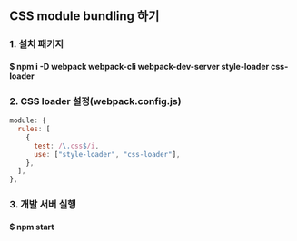## CSS module bundling 하기

### 1. 설치 패키지
#### $ npm i -D webpack webpack-cli webpack-dev-server style-loader css-loader

### 2. CSS loader 설정(webpack.config.js)
```javascript
module: {
  rules: [
    {
      test: /\.css$/i,
      use: ["style-loader", "css-loader"],
    },
  ],
},
```

### 3. 개발 서버 실행
#### $ npm start
